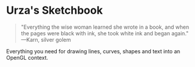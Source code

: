 Urza's Sketchbook
=================
> "Everything the wise woman learned she wrote in a book, 
>  and when the pages were black with ink, she took white 
>  ink and began again."
> —Karn, silver golem

Everything you need for drawing lines, curves, shapes and text into an OpenGL
context.
